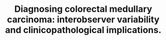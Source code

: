 ---
layout: page
title: " Diagnosing colorectal medullary carcinoma: interobserver variability and clinicopathological implications."
breadcrumb: true
categories:
    - publication
## publication related information
pub:
    authors: " Lik Hang Lee, Rhonda K. Yantiss, Eran Sadot, Bing Ren, Marcela Santos Calvacanti, Jaclyn F. Hechtman, Sinisa Ivelja, Be Huynh, Yue Xue, Tatiana Shitilbans, Hamza Guend, Zsofia K. Stadler, Martin R. Weiser, Efsevia Vakiani, Mithat Gonen, David S. Klimstra,  Jinru Shia"
    journal: " Human pathology"
    date: 2016-12-26
    doi:  10.1016/j.humpath.2016.12.013
    abstract: " Colorectal medullary carcinoma, recognized by the World-Health-Organization as a  distinct histologic subtype, is commonly regarded as a specific entity with an improved prognosis and unique molecular pathogenesis. A fundamental but as-yet unaddressed question, however, is whether it can be diagnosed reproducibly. In this study, by analyzing 80 colorectal adenocarcinomas whose dominant growth pattern was solid (thus encompassing medullary carcinoma and its mimics), we provided a detailed description of the morphological spectrum from classic medullary histology to non-medullary poorly-differentiated histologies and demonstrated significant overlapping between categories. By assessing a selected  subset (n"
---